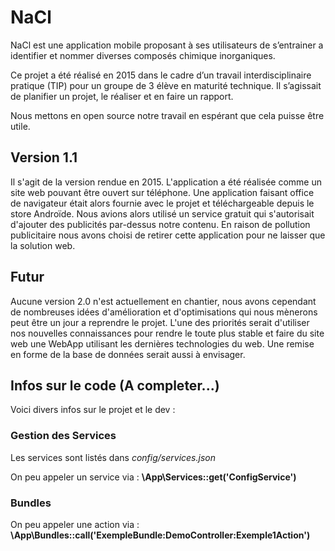 # NaCl

NaCl est une application mobile proposant à ses utilisateurs de s’entrainer a identifier et nommer diverses composés chimique inorganiques.

Ce projet a été réalisé en 2015 dans le cadre d’un travail interdisciplinaire pratique (TIP) pour un groupe de 3 élève en maturité technique. Il s’agissait de planifier un projet, le réaliser et en faire un rapport.

Nous mettons en open source notre travail en espérant que cela puisse être utile.

## Version 1.1

Il s'agit de la version rendue en 2015. L'application a été réalisée comme un site web pouvant être ouvert sur téléphone. Une application faisant office de navigateur était alors fournie avec le projet et téléchargeable depuis le store Androïde. Nous avions alors utilisé un service gratuit qui s'autorisait d'ajouter des publicités par-dessus notre contenu. En raison de pollution publicitaire nous avons choisi de retirer cette application pour ne laisser que la solution web.

## Futur

Aucune version 2.0 n'est actuellement en chantier, nous avons cependant de nombreuses idées d'amélioration et d'optimisations qui nous mènerons peut être un jour a reprendre le projet. L'une des priorités serait d'utiliser nos nouvelles connaissances pour rendre le toute plus stable et faire du site web une WebApp utilisant les dernières technologies du web. Une remise en forme de la base de données serait aussi à envisager.

## Infos sur le code (A completer...)

Voici divers infos sur le projet et le dev :

### Gestion des Services

Les services sont listés dans *config/services.json*

On peu appeler un service via : **\App\Services::get('ConfigService')**

### Bundles

On peu appeler une action via : **\App\Bundles::call('ExempleBundle:DemoController:Exemple1Action')**

